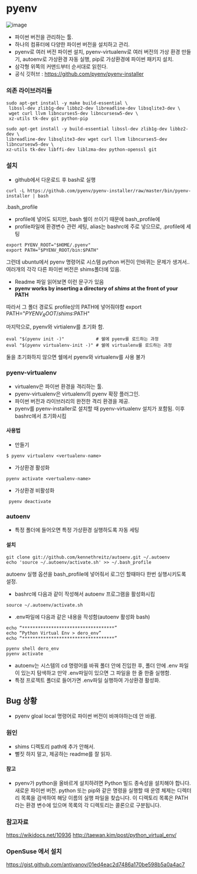 

# pyenv
![image](https://user-images.githubusercontent.com/15938354/144147393-c1422462-162c-490a-8119-e51c6ec14a3c.png)

- 파이썬 버전을 관리하는 툴.
- 하나의 컴퓨터에 다양한 파이썬 버전을 설치하고 관리.
- pyenv로 여러 버전 파이썬 설치, pyenv-virtualenv로 여러 버전의 가상 환경 만들기, autoenv로 가상환경 자동 실행, pip로 가상환경에 파이썬 패키지 설치.
- 삼각형 위쪽의 커맨드부터 순서대로 읽힌다.
- 공식 깃허브 : https://github.com/pyenv/pyenv-installer

### 의존 라이브러리들 
```
sudo apt-get install -y make build-essential \
 libssl-dev zlib1g-dev libbz2-dev libreadline-dev libsqlite3-dev \
 wget curl llvm libncurses5-dev libncursesw5-dev \
 xz-utils tk-dev git python-pip
```

```
sudo apt-get install -y build-essential libssl-dev zlib1g-dev libbz2-dev \
libreadline-dev libsqlite3-dev wget curl llvm libncurses5-dev libncursesw5-dev \
xz-utils tk-dev libffi-dev liblzma-dev python-openssl git
```

### 설치 

- github에서 다운로드 후 bash로 실행
```
curl -L https://github.com/pyenv/pyenv-installer/raw/master/bin/pyenv-installer | bash
```

.bash_profile
- profile에 넣어도 되지만, bash 쉘이 쓰이기 때문에 bash_profile에 
- profile파일에 환경변수 관련 세팅, alias는 bashrc에 주로 넣으므로, .profile에 세팅 
 
```shell
export PYENV_ROOT="$HOME/.pyenv"
export PATH="$PYENV_ROOT/bin:$PATH"
```


그런데 ubuntu에서 pyenv 명령어로 시스템 python 버전이 안바뀌는 문제가 생겨서..
여러개의 각각 다른 파이썬 버전은 shims폴더에 있음.

- Readme 파일 읽어보면 이런 문구가 있음
- **pyenv works by inserting a directory of _shims_ at the front of your PATH**

따라서 그 폴더 경로도 profile상의 PATH에 넣어줘야함
export PATH="$PYENV_ROOT/shims:$PATH"

마지막으로, pyenv와 virtialenv를 초기화 함. 
```
eval "$(pyenv init -)"            # 쉘에 pyenv를 로드하는 과정
eval "$(pyenv virtualenv-init -)" # 쉘에 virtualenv를 로드하는 과정 
```
둘을 초기화하지 않으면 쉘에서 pyenv와 virtualenv를 사용 불가


### pyenv-virtualenv
- virtualenv은 파이썬 환경을 격리하는 툴.
- pyenv-virtualenv은 virtualenv의 pyenv 확장 플러그인.
- 파이썬 버전과 라이브러리의 완전한 격리 환경을 제공.
- pyenv를 pyenv-installer로 설치할 때 pyenv-virtualenv 설치가 포함됨. 이후 bashrc에서 초기화시킴 

#### 사용법 
- 만들기
```shell
$ pyenv virtualenv <vertualenv-name>
```
- 가상환경 활성화
```shell
pyenv activate <vertualenv-name>
```

- 가상환경 비활성화 
```shell
 pyenv deactivate
```


### autoenv
- 특정 폴더에 들어오면 특정 가상환경 실행하도록 자동 세팅

#### 설치 
```
git clone git://github.com/kennethreitz/autoenv.git ~/.autoenv
echo 'source ~/.autoenv/activate.sh' >> ~/.bash_profile
```

autoenv 실행 옵션을 bash_profile에 넣어줘서 로그인 할때마다  한번 실행시키도록 설정.

- bashrc에 다음과 같이 작성해서 autoenv 프로그램을 활성화시킴
```shell
source ~/.autoenv/activate.sh 
```
- .env파일에 다음과 같은 내용을 작성함(autoenv 활성화 bash)

```shell
echo “***********************************”
echo “Python Virtual Env > dero_env”
echo “***********************************”

pyenv shell dero_env 
pyenv activate
```
- autoenv는 시스템의 cd 명령어를 바꿔 폴더 안에 진입한 후, 폴더 안에 .env 파일이 있는지 탐색하고 만약 .env파일이 있으면 그 파일을 한 줄 한줄 실행함.
- 특정 프로젝트 폴더로 들어가면 .env파일 실행하여 가상환경 활성화.



## Bug 상황  
- pyenv gloal local 명령어로 파이썬 버전이 바껴야하는데 안 바뀜.

### 원인 
- shims 디렉토리 path에 추가 안해서.
- 뻘짓 하지 말고, 제공하는 readme를 잘 읽자. 

#### 참고
- pyenv가 python을 올바르게 설치하려면 Python 빌드 종속성을 설치해야 합니다. 새로운 파이썬 버전. python 또는 pip와 같은 명령을 실행할 때 운영 체제는 디렉터리 목록을 검색하여 해당 이름의 실행 파일을 찾습니다. 이 디렉토리 목록은 PATH라는 환경 변수에 있으며 목록의 각 디렉토리는 콜론으로 구분됩니다.


### 참고자료 
https://wikidocs.net/10936
http://taewan.kim/post/python_virtual_env/

### OpenSuse 에서 설치
https://gist.github.com/antivanov/01ed4eac2d7486a170be598b5a0a4ac7
